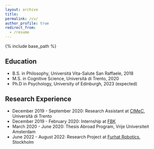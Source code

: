 ```yaml
---
layout: archive
title: 
permalink: /cv/
author_profile: true
redirect_from:
  - /resume
---
```


{% include base_path %}

Education
---
* B.S. in Philosophy, Università Vita-Salute San Raffaele, 2018
* M.S. in Cognitive Science, Università di Trento, 2020
* Ph.D in Psychology, University of Edinburgh, 2023 (expected)

Research Experience
---
* December 2019 - September 2020: Research Assistant at [CIMeC](https://www.cimec.unitn.it), Università di Trento
* December 2019 - February 2020: Internship at [FBK](https://www.fbk.eu/en/)
* March 2020 - June 2020: Thesis Abroad Program, Vrije Universiteit Amsterdam
* June 2022 - August 2022: Research Project at [Furhat Robotics](https://furhatrobotics.com/), Stockholm

